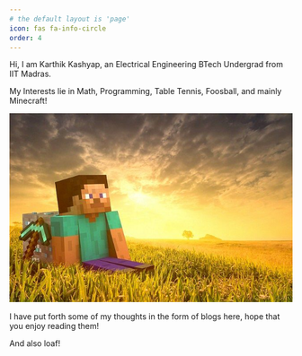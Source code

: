 ```yaml
---
# the default layout is 'page'
icon: fas fa-info-circle
order: 4
---
```


Hi, I am Karthik Kashyap, an Electrical Engineering BTech Undergrad from IIT Madras.  

My Interests lie in Math, Programming, Table Tennis, Foosball, and mainly Minecraft!

![Minecraft](/assets/img/commons/about/minecraft.jpg)

I have put forth some of my thoughts in the form of blogs here, hope that you enjoy reading them!

And also loaf!
